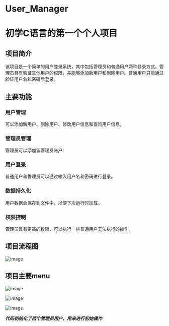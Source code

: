 # User_Manager
# 初学C语言的第一个个人项目  
## 项目简介
  该项目是一个简单的用户登录系统，其中包括管理员和普通用户两种登录方式。管理员具有验证其他用户的权限，并能够添加新用户和删除用户。普通用户只能通过验证用户名和密码后登录。
## 主要功能
### 用户管理
可以添加新用户、删除用户、修改用户信息和查询用户信息。
### 管理员管理
管理员可以添加新管理员账户!
### 用户登录
普通用户和管理员可以通过输入用户名和密码进行登录。
### 数据持久化
用户数据会保存到文件中，以便下次运行时加载。
### 权限控制
管理员具有更高的权限，可以执行一些普通用户无法执行的操作。
## 项目流程图
![image](https://github.com/aqlll2/User_Manager/assets/104859106/275e1307-8219-4b79-9cc7-68cc2f51a897)

## 项目主要menu
![image](https://github.com/aqlll2/User_Manager/assets/104859106/609db880-59c3-4c64-9fd0-a10e8ff03234)

![image](https://github.com/aqlll2/User_Manager/assets/104859106/15fa224b-10dd-4002-a76d-864d65e0e7b7)

![image](https://github.com/aqlll2/User_Manager/assets/104859106/751393f9-c7a7-49f9-ac6b-a188148b7bd6)

***代码初始化了两个管理员用户，用来进行初始操作***
 














